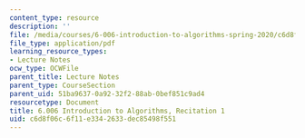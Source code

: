 ```yaml
---
content_type: resource
description: ''
file: /media/courses/6-006-introduction-to-algorithms-spring-2020/c6d8f06c6f11e3342633dec85498f551_MIT6_006S20_r01.pdf
file_type: application/pdf
learning_resource_types:
- Lecture Notes
ocw_type: OCWFile
parent_title: Lecture Notes
parent_type: CourseSection
parent_uid: 51ba9637-0a92-32f2-88ab-0bef851c9ad4
resourcetype: Document
title: 6.006 Introduction to Algorithms, Recitation 1
uid: c6d8f06c-6f11-e334-2633-dec85498f551
---
```

